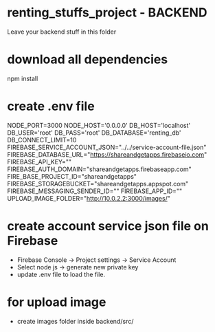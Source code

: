 # renting_stuffs_project - BACKEND
Leave your backend stuff in this folder

# download all dependencies
npm install

# create .env file
<!-- Custom as needed -->
NODE_PORT=3000
NODE_HOST='0.0.0.0'
DB_HOST='localhost'
DB_USER='root'
DB_PASS='root'
DB_DATABASE='renting_db'
DB_CONNECT_LIMIT=10
FIREBASE_SERVICE_ACCOUNT_JSON="../../service-account-file.json"
FIREBASE_DATABASE_URL="https://shareandgetapps.firebaseio.com"
FIREBASE_API_KEY="<YOUR KEY>"
FIREBASE_AUTH_DOMAIN="shareandgetapps.firebaseapp.com"
FIRE_BASE_PROJECT_ID="shareandgetapps"
FIREBASE_STORAGEBUCKET="shareandgetapps.appspot.com"
FIREBASE_MESSAGING_SENDER_ID="<YOUR NUMBER>"
FIREBASE_APP_ID="<YOUR NUMBER>"
UPLOAD_IMAGE_FOLDER="http://10.0.2.2:3000/images/"

# create account service json file on Firebase
* Firebase Console -> Project settings -> Service Account 
* Select node js -> generate new private key
* update .env file to load the file.

# for upload image
* create images folder inside backend/src/
